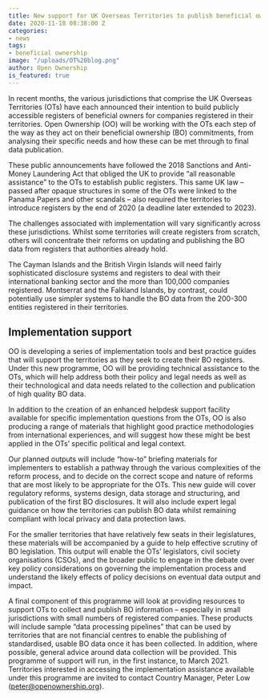 ```yaml
---
title: New support for UK Overseas Territories to publish beneficial ownership data
date: 2020-11-18 08:38:00 Z
categories:
- news
tags:
- beneficial ownership
image: "/uploads/OT%20blog.png"
author: Open Ownership
is_featured: true
---
```


In recent months, the various jurisdictions that comprise the UK Overseas Territories (OTs) have each announced their intention to build publicly accessible registers of beneficial owners for companies registered in their territories. Open Ownership (OO) will be working with the OTs each step of the way as they act on their beneficial ownership (BO) commitments, from analysing their specific needs and how these can be met through to final data publication. 

These public announcements have followed the 2018 Sanctions and Anti-Money Laundering Act that obliged the UK to provide “all reasonable assistance” to the OTs to establish public registers. This same UK law – passed after opaque structures in some of the OTs were linked to the Panama Papers and other scandals – also required the territories to introduce registers by the end of 2020 (a deadline later extended to 2023). 

The challenges associated with implementation will vary significantly across these jurisdictions. Whilst some territories will create registers from scratch, others will concentrate their reforms on updating and publishing the BO data from registers that authorities already hold. 

The Cayman Islands and the British Virgin Islands will need fairly sophisticated disclosure systems and registers to deal with their international banking sector and the more than 100,000 companies registered. Montserrat and the Falkland Islands, by contrast, could potentially use simpler systems to handle the BO data from the 200-300 entities registered in their territories. 

## Implementation support

OO is developing a series of implementation tools and best practice guides that will support the territories as they seek to create their BO registers. Under this new programme, OO will be providing technical assistance to the OTs, which will help address both their policy and legal needs as well as their technological and data needs related to the collection and publication of high quality BO data. 
 
In addition to the creation of an enhanced helpdesk support facility available for specific implementation questions from the OTs, OO is also producing a range of materials that highlight good practice methodologies from international experiences, and will suggest how these might be best applied in the OTs’ specific political and legal context. 

Our planned outputs will include “how-to” briefing materials for implementers to establish a pathway through the various complexities of the reform process, and to decide on the correct scope and nature of reforms that are most likely to be appropriate for the OTs. This new guide will cover regulatory reforms, systems design, data storage and structuring, and publication of the first BO disclosures. It will also include expert legal guidance on how the territories can publish BO data whilst remaining compliant with local privacy and data protection laws. 

For the smaller territories that have relatively few seats in their legislatures, these materials will be accompanied by a guide to help effective scrutiny of BO legislation. This output will enable the OTs’ legislators, civil society organisations (CSOs), and the broader public to engage in the debate over key policy considerations on governing the implementation process and understand the likely effects of policy decisions on eventual data output and impact.

A final component of this programme will look at providing resources to support OTs to collect and publish BO information – especially in small jurisdictions with small numbers of registered companies. These products will include sample “data processing pipelines” that can be used by territories that are not financial centres to enable the publishing of standardised, usable BO data once it has been collected. In addition, where possible, general advice around data collection will be provided. 
This programme of support will run, in the first instance, to March 2021. Territories interested in accessing the implementation assistance available under this programme are invited to contact Country Manager, Peter Low (peter@openownership.org).
